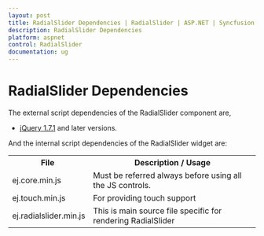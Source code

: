 ```yaml
---
layout: post
title: RadialSlider Dependencies | RadialSlider | ASP.NET | Syncfusion
description: RadialSlider Dependencies
platform: aspnet
control: RadialSlider
documentation: ug
---
```

# RadialSlider Dependencies

The external script dependencies of the RadialSlider component are,

* [jQuery 1.7.1](http://jquery.com/) and later versions.

And the internal script dependencies of the RadialSlider widget are:

<table>
	<tr>
		<th>File </th>
		<th>Description / Usage </th>
	</tr>
	<tr>
		<td>ej.core.min.js</td>
		<td>Must be referred always before using all the JS controls.</td>
	</tr>
	<tr>
		<td>ej.touch.min.js</td>
		<td>For providing touch support</td>
	</tr>
	<tr>
		<td>ej.radialslider.min.js</td>
		<td>This is main source file specific for rendering RadialSlider</td>
	</tr>
</table>